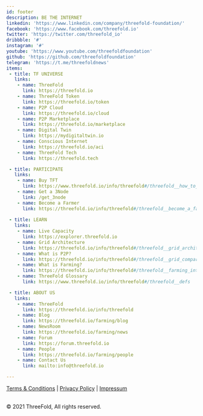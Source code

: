 ```yaml
---
id: footer
description: BE THE INTERNET
linkedin: 'https://www.linkedin.com/company/threefold-foundation/'
facebook: 'https://www.facebook.com/threefold.io'
twitter: 'https://twitter.com/threefold_io'
dribbble: '#'
instagram: '#'
youtube: 'https://www.youtube.com/threefoldfoundation'
github: 'https://github.com/threefoldfoundation'
telegram: 'https://t.me/threefoldnews'
items:
 - title: TF UNIVERSE
   links:
    - name: ThreeFold
      link: https://threefold.io
    - name: ThreeFold Token
      link: https://threefold.io/token
    - name: P2P Cloud
      link: https://threefold.io/cloud
    - name: P2P Marketplace
      link: https://threefold.io/marketplace
    - name: Digital Twin
      link: https://mydigitaltwin.io
    - name: Conscious Internet
      link: https://threefold.io/aci
    - name: ThreeFold Tech
      link: https://threefold.tech

 - title: PARTICIPATE
   links:
    - name: Buy TFT
      link: https://www.threefold.io/info/threefold#/threefold__how_to_buy_and_sell
    - name: Get a 3Node
      link: /get_3node
    - name: Become a Farmer
      link: https://threefold.io/info/threefold#/threefold__become_a_farmer
      
 - title: LEARN
   links:
    - name: Live Capacity
      link: https://explorer.threefold.io
    - name: Grid Architecture
      link: https://threefold.io/info/threefold#/threefold__grid_architecture
    - name: What is P2P?
      link: https://threefold.io/info/threefold#/threefold__grid_compare
    - name: What is Farming?
      link: https://threefold.io/info/threefold#/threefold__farming_intro
    - name: ThreeFold Glossary
      link: https://www.threefold.io/info/threefold#/threefold__defs

 - title: ABOUT US
   links:
    - name: ThreeFold
      link: https://threefold.io/info/threefold
    - name: Blog
      link: https://threefold.io/farming/blog
    - name: NewsRoom
      link: https://threefold.io/farming/news
    - name: Forum
      link: https://forum.threefold.io
    - name: People
      link: https://threefold.io/farming/people
    - name: Contact Us
      link: mailto:info@threefold.io

---
```


[Terms & Conditions](https://threefold.io/info/legal#/legal__terms_conditions_websites) | [Privacy Policy](https://threefold.io/info/legal#/legal__privacypolicy) | [Impressum]()

<br/>
&#xA9; 2021 ThreeFold, All rights reserved.
